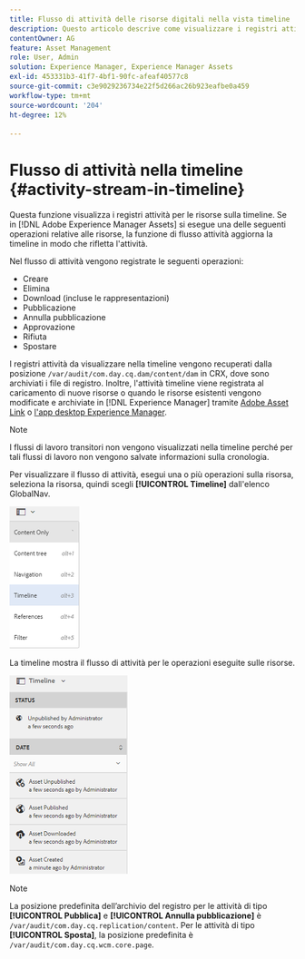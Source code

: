 ```yaml
---
title: Flusso di attività delle risorse digitali nella vista timeline
description: Questo articolo descrive come visualizzare i registri attività per le risorse sulla timeline.
contentOwner: AG
feature: Asset Management
role: User, Admin
solution: Experience Manager, Experience Manager Assets
exl-id: 453331b3-41f7-4bf1-90fc-afeaf40577c8
source-git-commit: c3e9029236734e22f5d266ac26b923eafbe0a459
workflow-type: tm+mt
source-wordcount: '204'
ht-degree: 12%

---
```


# Flusso di attività nella timeline {#activity-stream-in-timeline}

Questa funzione visualizza i registri attività per le risorse sulla timeline. Se in [!DNL Adobe Experience Manager Assets] si esegue una delle seguenti operazioni relative alle risorse, la funzione di flusso attività aggiorna la timeline in modo che rifletta l&#39;attività.

Nel flusso di attività vengono registrate le seguenti operazioni:

* Creare
* Elimina
* Download (incluse le rappresentazioni)
* Pubblicazione
* Annulla pubblicazione
* Approvazione
* Rifiuta
* Spostare

I registri attività da visualizzare nella timeline vengono recuperati dalla posizione `/var/audit/com.day.cq.dam/content/dam` in CRX, dove sono archiviati i file di registro. Inoltre, l&#39;attività timeline viene registrata al caricamento di nuove risorse o quando le risorse esistenti vengono modificate e archiviate in [!DNL Experience Manager] tramite [Adobe Asset Link](https://helpx.adobe.com/it/enterprise/admin-guide.html/enterprise/using/manage-assets-using-adobe-asset-link.ug.html) o [l&#39;app desktop Experience Manager](https://experienceleague.adobe.com/docs/experience-manager-desktop-app/using/release-notes.html?lang=it).

>[!NOTE]
>
>I flussi di lavoro transitori non vengono visualizzati nella timeline perché per tali flussi di lavoro non vengono salvate informazioni sulla cronologia.

Per visualizzare il flusso di attività, esegui una o più operazioni sulla risorsa, seleziona la risorsa, quindi scegli **[!UICONTROL Timeline]** dall&#39;elenco GlobalNav.

![timeline-2](assets/timeline-2.png)

La timeline mostra il flusso di attività per le operazioni eseguite sulle risorse.

![flusso_attività](assets/activity_stream.png)

>[!NOTE]
>
>La posizione predefinita dell’archivio del registro per le attività di tipo **[!UICONTROL Pubblica]** e **[!UICONTROL Annulla pubblicazione]** è `/var/audit/com.day.cq.replication/content`. Per le attività di tipo **[!UICONTROL Sposta]**, la posizione predefinita è `/var/audit/com.day.cq.wcm.core.page`.
